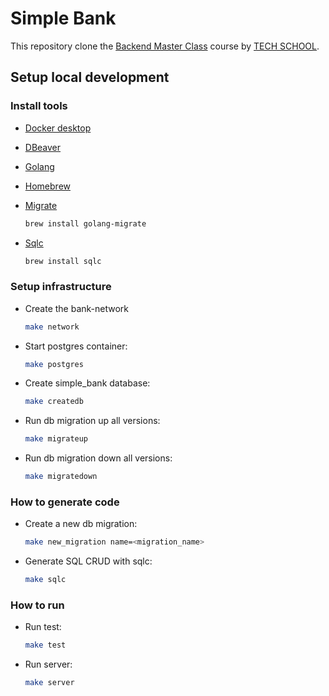# Simple Bank

This repository clone the [Backend Master Class](https://bit.ly/backendmaster) course by [TECH SCHOOL](https://bit.ly/m/techschool).

## Setup local development

### Install tools

- [Docker desktop](https://www.docker.com/products/docker-desktop)
- [DBeaver](https://dbeaver.com)
- [Golang](https://golang.org/)
- [Homebrew](https://brew.sh/)
- [Migrate](https://github.com/golang-migrate/migrate/tree/master/cmd/migrate)

    ```bash
    brew install golang-migrate
    ```

- [Sqlc](https://github.com/kyleconroy/sqlc#installation)

    ```bash
    brew install sqlc
    ```

### Setup infrastructure

- Create the bank-network

    ``` bash
    make network
    ```

- Start postgres container:

    ```bash
    make postgres
    ```

- Create simple_bank database:

    ```bash
    make createdb
    ```

- Run db migration up all versions:

    ```bash
    make migrateup
    ```

- Run db migration down all versions:

    ```bash
    make migratedown
    ```

### How to generate code

- Create a new db migration:

    ```bash
    make new_migration name=<migration_name>
    ```

- Generate SQL CRUD with sqlc:

    ```bash
    make sqlc
    ```

### How to run

- Run test:

    ```bash
    make test
    ```

- Run server:

    ```bash
    make server
    ```
